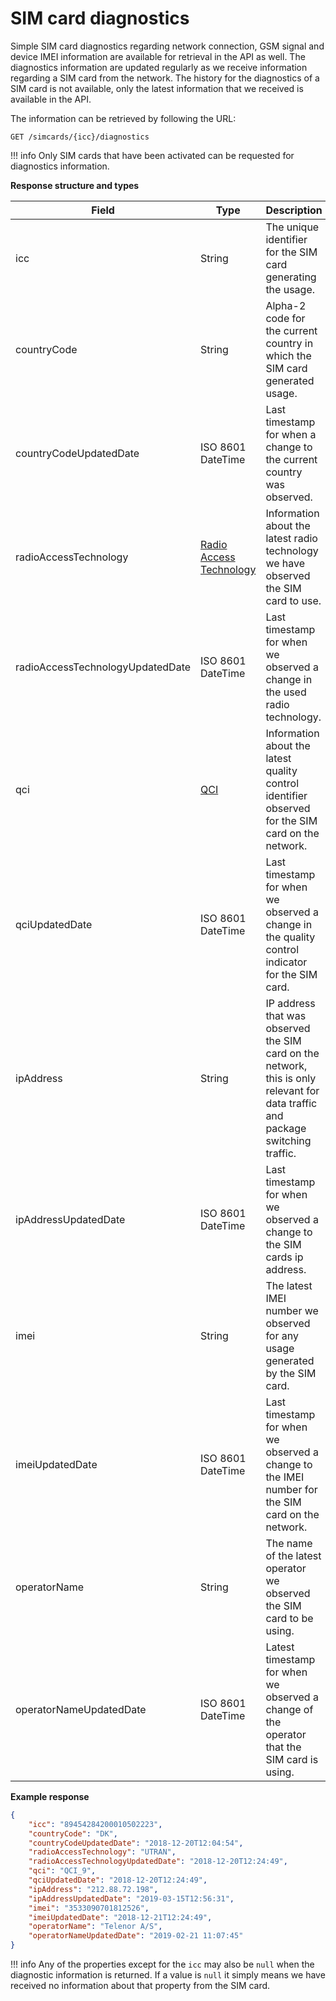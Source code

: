 # SIM card diagnostics

Simple SIM card diagnostics regarding network connection, GSM signal and device IMEI information are available for retrieval in the API as well. 
The diagnostics information are updated regularly as we receive information regarding a SIM card from the network. 
The history for the diagnostics of a SIM card is not available, only the latest information that we received is available in the API.

The information can be retrieved by following the URL:

`GET /simcards/{icc}/diagnostics`

!!! info
    Only SIM cards that have been activated can be requested for diagnostics information.

**Response structure and types**

| Field                            | Type                                                                                  | Description                                                                                                                     |
|----------------------------------|---------------------------------------------------------------------------------------|---------------------------------------------------------------------------------------------------------------------------------|
| icc                              | String                                                                                | The unique identifier for the SIM card generating the usage.                                                                    |
| countryCode                      | String                                                                                | Alpha-2 code for the current country in which the SIM card generated usage.                                                     |
| countryCodeUpdatedDate           | ISO 8601 DateTime                                                                     | Last timestamp for when a change to the current country was observed.                                                           |
| radioAccessTechnology            | [Radio Access Technology](../../general-information/data-types#radioaccesstechnology) | Information about the latest radio technology we have observed the SIM card to use.                                             |
| radioAccessTechnologyUpdatedDate | ISO 8601 DateTime                                                                     | Last timestamp for when we observed a change in the used radio technology.                                                      |
| qci                              | [QCI](../../general-information/data-types#qci)                                       | Information about the latest quality control identifier observed for the SIM card on the network.                               |
| qciUpdatedDate                   | ISO 8601 DateTime                                                                     | Last timestamp for when we observed a change in the quality control indicator for the SIM card.                                 |
| ipAddress                        | String                                                                                | IP address that was observed the SIM card on the network, this is only relevant for data traffic and package switching traffic. |
| ipAddressUpdatedDate             | ISO 8601 DateTime                                                                     | Last timestamp for when we observed a change to the SIM cards ip address.                                                       |
| imei                             | String                                                                                | The latest IMEI number we observed for any usage generated by the SIM card.                                                     |
| imeiUpdatedDate                  | ISO 8601 DateTime                                                                     | Last timestamp for when we observed a change to the IMEI number for the SIM card on the network.                                |
| operatorName                     | String                                                                                | The name of the latest operator we observed the SIM card to be using.                                                           |
| operatorNameUpdatedDate          | ISO 8601 DateTime                                                                     | Latest timestamp for when we observed a change of the operator that the SIM card is using.                                      |

**Example response**

```json
{
    "icc": "89454284200010502223",
    "countryCode": "DK",
    "countryCodeUpdatedDate": "2018-12-20T12:04:54",
    "radioAccessTechnology": "UTRAN",
    "radioAccessTechnologyUpdatedDate": "2018-12-20T12:24:49",
    "qci": "QCI_9",
    "qciUpdatedDate": "2018-12-20T12:24:49",
    "ipAddress": "212.88.72.198",
    "ipAddressUpdatedDate": "2019-03-15T12:56:31",
    "imei": "3533090701812526",
    "imeiUpdatedDate": "2018-12-21T12:24:49",
    "operatorName": "Telenor A/S",
    "operatorNameUpdatedDate": "2019-02-21 11:07:45"
}
```

!!! info
    Any of the properties except for the `icc` may also be `null` when the diagnostic information is returned. 
    If a value is `null` it simply means we have received no information about that property from the SIM card.
